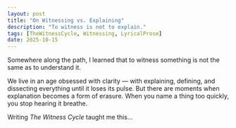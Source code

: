 ```yaml
---
layout: post
title: "On Witnessing vs. Explaining"
description: "To witness is not to explain."
tags: [TheWitnessCycle, Witnessing, LyricalProse]
date: 2025-10-15
---
```

Somewhere along the path, I learned that to witness something is not the same as to understand it.

We live in an age obsessed with clarity — with explaining, defining, and dissecting everything until it loses its pulse. But there are moments when explanation becomes a form of erasure. When you name a thing too quickly, you stop hearing it breathe.

Writing *The Witness Cycle* taught me this...
